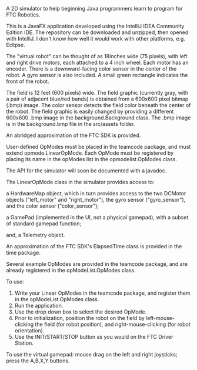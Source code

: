 A 2D simulator to help beginning Java programmers learn to program for FTC Robotics.

This is a JavaFX application developed using the IntelliJ IDEA Community Edition IDE. The repository can be downloaded
and unzipped, then opened with IntelliJ. I don't know how well it would work with other platforms, e.g. Eclipse.

The "virtual robot" can be thought of as 18inches wide (75 pixels), with left and right drive motors, each attached to a
4 inch wheel. Each motor has an encoder. There is a downward-facing color sensor in the center of the robot. A gyro sensor is
also included. A small green rectangle indicates the front of the robot.

The field is 12 feet (600 pixels) wide. The field graphic (currently gray, with a pair of adjacent blue/red bands) is
obtained from a 600x600 pixel bitmap (.bmp) image. The color sensor detects the field color beneath the center of the
robot. The field graphic is easily changed by providing a different 600x600 .bmp image in the background.Background class.
The .bmp image is in the background.bmp file in the src/assets folder.

An abridged approximation of the FTC SDK is provided.

User-defined OpModes must be placed in the teamcode package, and must extend opmode.LinearOpMode. Each OpMode must be
registered by placing its name in the opModes list in the opmodelist.OpModes class.

The API for the simulator will soon be documented with a javadoc.

The LinearOpMode class in the simulator provides access to:

  a HardwareMap object, which in turn provides access to the two DCMotor objects ("left_motor" and "right_motor"),
  the gyro sensor ("gyro_sensor"), and the color sensor ("color_sensor");

  a GamePad (implemented in the UI, not a physical gamepad), with a subset of standard gamepad function;

  and, a Telemetry object.

An approximation of the FTC SDK's ElapsedTime class is provided in the time package.

Several example OpModes are provided in the teamcode package, and are already registered in the opModeList.OpModes class.

To use:

  1. Write your Linear OpModes in the teamcode package, and register them in the opModeList.OpModes class.
  2. Run the application.
  3. Use the drop down box to select the desired OpMode.
  4. Prior to initialization, position the robot on the field by left-mouse-clicking the field (for robot position),
   and right-mouse-clicking (for robot orientation).
  5. Use the INIT/START/STOP button as you would on the FTC Driver Station.

To use the virtual gamepad: mouse drag on the left and right joysticks; press the A,B,X,Y buttons.

